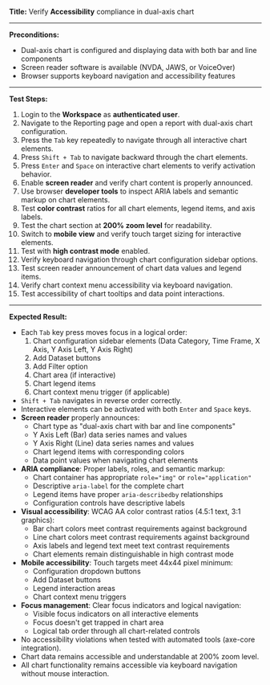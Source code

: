 **Title:** Verify **Accessibility** compliance in dual-axis chart

---

**Preconditions:**
- Dual-axis chart is configured and displaying data with both bar and line components
- Screen reader software is available (NVDA, JAWS, or VoiceOver)
- Browser supports keyboard navigation and accessibility features

---

**Test Steps:**
1. Login to the **Workspace** as **authenticated user**.
2. Navigate to the Reporting page and open a report with dual-axis chart configuration.
3. Press the `Tab` key repeatedly to navigate through all interactive chart elements.
4. Press `Shift + Tab` to navigate backward through the chart elements.
5. Press `Enter` and `Space` on interactive chart elements to verify activation behavior.
6. Enable **screen reader** and verify chart content is properly announced.
7. Use browser **developer tools** to inspect ARIA labels and semantic markup on chart elements.
8. Test **color contrast** ratios for all chart elements, legend items, and axis labels.
9. Test the chart section at **200% zoom level** for readability.
10. Switch to **mobile view** and verify touch target sizing for interactive elements.
11. Test with **high contrast mode** enabled.
12. Verify keyboard navigation through chart configuration sidebar options.
13. Test screen reader announcement of chart data values and legend items.
14. Verify chart context menu accessibility via keyboard navigation.
15. Test accessibility of chart tooltips and data point interactions.

---

**Expected Result:**
- Each `Tab` key press moves focus in a logical order:
    1. Chart configuration sidebar elements (Data Category, Time Frame, X Axis, Y Axis Left, Y Axis Right)
    2. Add Dataset buttons
    3. Add Filter option
    4. Chart area (if interactive)
    5. Chart legend items
    6. Chart context menu trigger (if applicable)
- `Shift + Tab` navigates in reverse order correctly.
- Interactive elements can be activated with both `Enter` and `Space` keys.
- **Screen reader** properly announces:
  - Chart type as "dual-axis chart with bar and line components"
  - Y Axis Left (Bar) data series names and values
  - Y Axis Right (Line) data series names and values
  - Chart legend items with corresponding colors
  - Data point values when navigating chart elements
- **ARIA compliance**: Proper labels, roles, and semantic markup:
  - Chart container has appropriate `role="img"` or `role="application"`
  - Descriptive `aria-label` for the complete chart
  - Legend items have proper `aria-describedby` relationships
  - Configuration controls have descriptive labels
- **Visual accessibility**: WCAG AA color contrast ratios (4.5:1 text, 3:1 graphics):
  - Bar chart colors meet contrast requirements against background
  - Line chart colors meet contrast requirements against background
  - Axis labels and legend text meet text contrast requirements
  - Chart elements remain distinguishable in high contrast mode
- **Mobile accessibility**: Touch targets meet 44x44 pixel minimum:
  - Configuration dropdown buttons
  - Add Dataset buttons
  - Legend interaction areas
  - Chart context menu triggers
- **Focus management**: Clear focus indicators and logical navigation:
  - Visible focus indicators on all interactive elements
  - Focus doesn't get trapped in chart area
  - Logical tab order through all chart-related controls
- No accessibility violations when tested with automated tools (axe-core integration).
- Chart data remains accessible and understandable at 200% zoom level.
- All chart functionality remains accessible via keyboard navigation without mouse interaction.